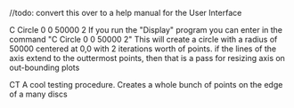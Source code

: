 //todo: convert this over to a help manual for the User Interface

C Circle 0 0 50000 2
If you run the "Display" program you can enter in the command "C Circle 0 0 50000 2"
This will create a circle with a radius of 50000 centered at 0,0 with 2 iterations worth of points.
if the lines of the axis extend to the outtermost points, then that is a pass for resizing axis on out-bounding plots

CT
A cool testing procedure.
Creates a whole bunch of points on the edge of a many discs


